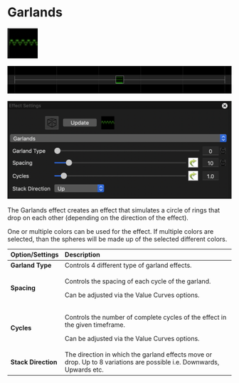# Garlands

![Icon](../../.gitbook/assets/image%20%28186%29.png)

![Sequencer Grid](../../.gitbook/assets/image%20%28515%29.png)

![](../../.gitbook/assets/image%20%28345%29.png)

The Garlands effect creates an effect that simulates a circle of rings that drop on each other \(depending on the direction of the effect\).

One or multiple colors can be used for the effect. If multiple colors are selected, than the spheres will be made up of the selected different colors.

<table>
  <thead>
    <tr>
      <th style="text-align:left">Option/Settings</th>
      <th style="text-align:left">Description</th>
    </tr>
  </thead>
  <tbody>
    <tr>
      <td style="text-align:left"><b>Garland Type</b>
      </td>
      <td style="text-align:left">Controls 4 different type of garland effects.</td>
    </tr>
    <tr>
      <td style="text-align:left"><b>Spacing</b>
      </td>
      <td style="text-align:left">
        <p>Controls the spacing of each cycle of the garland.</p>
        <p>Can be adjusted via the Value Curves options.</p>
      </td>
    </tr>
    <tr>
      <td style="text-align:left"><b>Cycles</b>
      </td>
      <td style="text-align:left">
        <p>Controls the number of complete cycles of the effect in the given timeframe.</p>
        <p>Can be adjusted via the Value Curves options.</p>
      </td>
    </tr>
    <tr>
      <td style="text-align:left"><b>Stack Direction</b>
      </td>
      <td style="text-align:left">The direction in which the garland effects move or drop. Up to 8 variations
        are possible i.e. Downwards, Upwards etc.</td>
    </tr>
  </tbody>
</table>